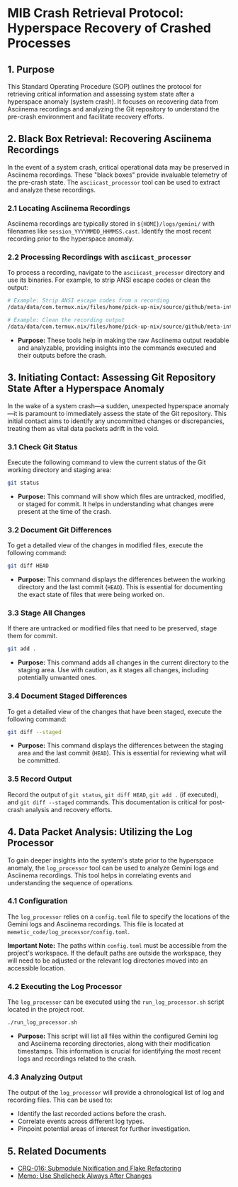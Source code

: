 # MIB Crash Retrieval Protocol: Hyperspace Recovery of Crashed Processes

## 1. Purpose

This Standard Operating Procedure (SOP) outlines the protocol for retrieving critical information and assessing system state after a hyperspace anomaly (system crash). It focuses on recovering data from Asciinema recordings and analyzing the Git repository to understand the pre-crash environment and facilitate recovery efforts.

## 2. Black Box Retrieval: Recovering Asciinema Recordings

In the event of a system crash, critical operational data may be preserved in Asciinema recordings. These "black boxes" provide invaluable telemetry of the pre-crash state. The `asciicast_processor` tool can be used to extract and analyze these recordings.

### 2.1 Locating Asciinema Recordings

Asciinema recordings are typically stored in `${HOME}/logs/gemini/` with filenames like `session_YYYYMMDD_HHMMSS.cast`. Identify the most recent recording prior to the hyperspace anomaly.

### 2.2 Processing Recordings with `asciicast_processor`

To process a recording, navigate to the `asciicast_processor` directory and use its binaries. For example, to strip ANSI escape codes or clean the output:

```bash
# Example: Strip ANSI escape codes from a recording
/data/data/com.termux.nix/files/home/pick-up-nix/source/github/meta-introspector/minizinc-introspector/crates/asciicast_processor/target/debug/test_strip <path_to_asciicast_file> > stripped_output.txt

# Example: Clean the recording output
/data/data/com.termux.nix/files/home/pick-up-nix/source/github/meta-introspector/minizinc-introspector/crates/asciicast_processor/target/debug/test_cleaning <path_to_asciicast_file> > cleaned_output.txt
```

*   **Purpose:** These tools help in making the raw Asciinema output readable and analyzable, providing insights into the commands executed and their outputs before the crash.

## 3. Initiating Contact: Assessing Git Repository State After a Hyperspace Anomaly

In the wake of a system crash—a sudden, unexpected hyperspace anomaly—it is paramount to immediately assess the state of the Git repository. This initial contact aims to identify any uncommitted changes or discrepancies, treating them as vital data packets adrift in the void.

### 3.1 Check Git Status

Execute the following command to view the current status of the Git working directory and staging area:

```bash
git status
```

*   **Purpose:** This command will show which files are untracked, modified, or staged for commit. It helps in understanding what changes were present at the time of the crash.

### 3.2 Document Git Differences

To get a detailed view of the changes in modified files, execute the following command:

```bash
git diff HEAD
```

*   **Purpose:** This command displays the differences between the working directory and the last commit (`HEAD`). This is essential for documenting the exact state of files that were being worked on.

### 3.3 Stage All Changes

If there are untracked or modified files that need to be preserved, stage them for commit.

```bash
git add .
```

*   **Purpose:** This command adds all changes in the current directory to the staging area. Use with caution, as it stages all changes, including potentially unwanted ones.

### 3.4 Document Staged Differences

To get a detailed view of the changes that have been staged, execute the following command:

```bash
git diff --staged
```

*   **Purpose:** This command displays the differences between the staging area and the last commit (`HEAD`). This is essential for reviewing what will be committed.

### 3.5 Record Output

Record the output of `git status`, `git diff HEAD`, `git add .` (if executed), and `git diff --staged` commands. This documentation is critical for post-crash analysis and recovery efforts.

## 4. Data Packet Analysis: Utilizing the Log Processor

To gain deeper insights into the system's state prior to the hyperspace anomaly, the `log_processor` tool can be used to analyze Gemini logs and Asciinema recordings. This tool helps in correlating events and understanding the sequence of operations.

### 4.1 Configuration

The `log_processor` relies on a `config.toml` file to specify the locations of the Gemini logs and Asciinema recordings. This file is located at `memetic_code/log_processor/config.toml`.

**Important Note:** The paths within `config.toml` must be accessible from the project's workspace. If the default paths are outside the workspace, they will need to be adjusted or the relevant log directories moved into an accessible location.

### 4.2 Executing the Log Processor

The `log_processor` can be executed using the `run_log_processor.sh` script located in the project root.

```bash
./run_log_processor.sh
```

*   **Purpose:** This script will list all files within the configured Gemini log and Asciinema recording directories, along with their modification timestamps. This information is crucial for identifying the most recent logs and recordings related to the crash.

### 4.3 Analyzing Output

The output of the `log_processor` will provide a chronological list of log and recording files. This can be used to:
*   Identify the last recorded actions before the crash.
*   Correlate events across different log types.
*   Pinpoint potential areas of interest for further investigation.

## 5. Related Documents

*   [CRQ-016: Submodule Nixification and Flake Refactoring](docs/crqs/CRQ_016_Submodule_Nixification.md)
*   [Memo: Use Shellcheck Always After Changes](docs/memos/Shellcheck_Always_After_Changes.md)

